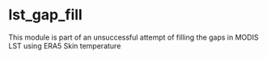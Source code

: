 # lst_gap_fill
This module is part of an unsuccessful attempt of filling the gaps in MODIS LST using ERA5 Skin temperature
